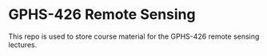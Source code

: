 # GPHS-426 Remote Sensing

This repo is used to store course material for the GPHS-426 remote sensing lectures.
